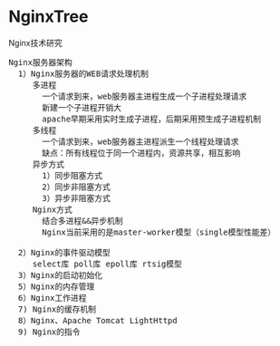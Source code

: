 # NginxTree
Nginx技术研究

<pre>
Nginx服务器架构
  1）Nginx服务器的WEB请求处理机制
     多进程 
       一个请求到来，web服务器主进程生成一个子进程处理请求
       新建一个子进程开销大
       apache早期采用实时生成子进程，后期采用预生成子进程机制
     多线程 
       一个请求到来，web服务器主进程派生一个线程处理请求
       缺点：所有线程位于同一个进程内，资源共享，相互影响
     异步方式
       1）同步阻塞方式
       2）同步非阻塞方式
       3）异步非阻塞方式
     Nginx方式
       结合多进程&&异步机制
       Nginx当前采用的是master-worker模型（single模型性能差）
       
  2）Nginx的事件驱动模型
     select库 poll库 epoll库 rtsig模型
  3）Nginx的启动初始化
  5）Nginx的内存管理
  6）Nginx工作进程
  7) Nginx的缓存机制
  8）Nginx、Apache Tomcat LightHttpd
  9) Nginx的指令
</pre>
